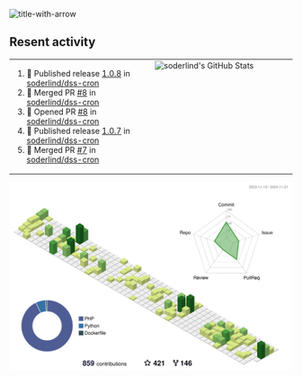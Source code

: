
![title-with-arrow](https://github.com/soderlind/soderlind/assets/1649452/0f685042-97c3-46ba-b290-804d07f05370)



## Resent activity

<table width="100%" border="0"><tr><td width="49%">

<!--START_SECTION:activity-->
1. 🚀 Published release [1.0.8](https://github.com/soderlind/dss-cron/releases/tag/1.0.8) in [soderlind/dss-cron](https://github.com/soderlind/dss-cron)
2. 🎉 Merged PR [#8](https://github.com/soderlind/dss-cron/pull/8) in [soderlind/dss-cron](https://github.com/soderlind/dss-cron)
3. 💪 Opened PR [#8](https://github.com/soderlind/dss-cron/pull/8) in [soderlind/dss-cron](https://github.com/soderlind/dss-cron)
4. 🚀 Published release [1.0.7](https://github.com/soderlind/dss-cron/releases/tag/1.0.7) in [soderlind/dss-cron](https://github.com/soderlind/dss-cron)
5. 🎉 Merged PR [#7](https://github.com/soderlind/dss-cron/pull/7) in [soderlind/dss-cron](https://github.com/soderlind/dss-cron)
<!--END_SECTION:activity-->
  </td>
<td width="49%" valign="top">
     <img  alt="soderlind's GitHub Stats" src="https://awesome-github-stats.azurewebsites.net/user-stats/soderlind?cardType=octocat&theme=github&preferLogin=false&Title=FFFFFF&Border=FFFFFF" />
</td></tr></table>


![](./profile-3d-contrib/profile-green-animate.svg)


